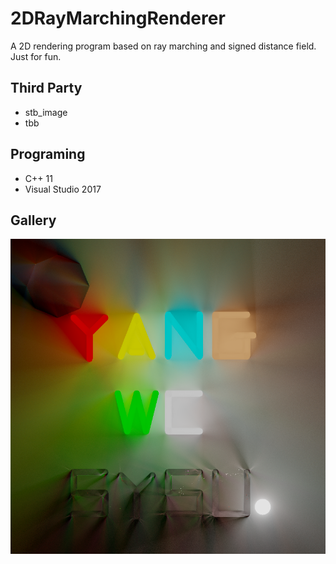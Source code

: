 # 2DRayMarchingRenderer
A 2D rendering program based on ray marching and signed distance field. Just for fun.

## Third Party
- stb_image
- tbb

## Programing
- C++ 11
- Visual Studio 2017

## Gallery
![result](https://github.com/ZeusYang/2DRayMarchingRenderer/blob/master/2DLighting/ret/ret20.png)
